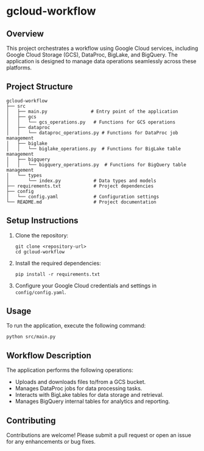 # gcloud-workflow

## Overview
This project orchestrates a workflow using Google Cloud services, including Google Cloud Storage (GCS), DataProc, BigLake, and BigQuery. The application is designed to manage data operations seamlessly across these platforms.

## Project Structure
```
gcloud-workflow
├── src
│   ├── main.py                # Entry point of the application
│   ├── gcs
│   │   └── gcs_operations.py   # Functions for GCS operations
│   ├── dataproc
│   │   └── dataproc_operations.py # Functions for DataProc job management
│   ├── biglake
│   │   └── biglake_operations.py  # Functions for BigLake table management
│   ├── bigquery
│   │   └── bigquery_operations.py  # Functions for BigQuery table management
│   └── types
│       └── index.py            # Data types and models
├── requirements.txt            # Project dependencies
├── config
│   └── config.yaml             # Configuration settings
└── README.md                   # Project documentation
```

## Setup Instructions
1. Clone the repository:
   ```
   git clone <repository-url>
   cd gcloud-workflow
   ```

2. Install the required dependencies:
   ```
   pip install -r requirements.txt
   ```

3. Configure your Google Cloud credentials and settings in `config/config.yaml`.

## Usage
To run the application, execute the following command:
```
python src/main.py
```

## Workflow Description
The application performs the following operations:
- Uploads and downloads files to/from a GCS bucket.
- Manages DataProc jobs for data processing tasks.
- Interacts with BigLake tables for data storage and retrieval.
- Manages BigQuery internal tables for analytics and reporting.

## Contributing
Contributions are welcome! Please submit a pull request or open an issue for any enhancements or bug fixes.